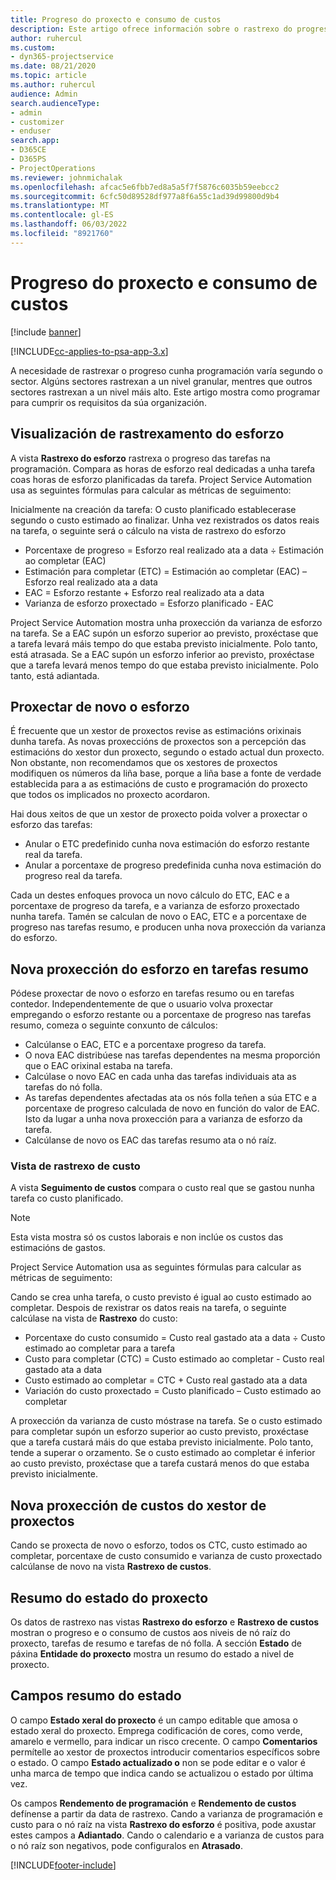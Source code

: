 ```yaml
---
title: Progreso do proxecto e consumo de custos
description: Este artigo ofrece información sobre o rastrexo do progreso do proxecto e o consumo de custos.
author: ruhercul
ms.custom:
- dyn365-projectservice
ms.date: 08/21/2020
ms.topic: article
ms.author: ruhercul
audience: Admin
search.audienceType:
- admin
- customizer
- enduser
search.app:
- D365CE
- D365PS
- ProjectOperations
ms.reviewer: johnmichalak
ms.openlocfilehash: afcac5e6fbb7ed8a5a5f7f5876c6035b59eebcc2
ms.sourcegitcommit: 6cfc50d89528df977a8f6a55c1ad39d99800d9b4
ms.translationtype: MT
ms.contentlocale: gl-ES
ms.lasthandoff: 06/03/2022
ms.locfileid: "8921760"
---
```

# <a name="project-progress-and-cost-consumption"></a>Progreso do proxecto e consumo de custos

[!include [banner](../includes/psa-now-project-operations.md)]

[!INCLUDE[cc-applies-to-psa-app-3.x](../includes/cc-applies-to-psa-app-3x.md)]

A necesidade de rastrexar o progreso cunha programación varía segundo o sector. Algúns sectores rastrexan a un nivel granular, mentres que outros sectores rastrexan a un nivel máis alto. Este artigo mostra como programar para cumprir os requisitos da súa organización.

## <a name="effort-tracking-view"></a>Visualización de rastrexamento do esforzo

A vista **Rastrexo do esforzo** rastrexa o progreso das tarefas na programación. Compara as horas de esforzo real dedicadas a unha tarefa coas horas de esforzo planificadas da tarefa. Project Service Automation usa as seguintes fórmulas para calcular as métricas de seguimento:

Inicialmente na creación da tarefa: O custo planificado establecerase segundo o custo estimado ao finalizar. Unha vez rexistrados os datos reais na tarefa, o seguinte será o cálculo na vista de rastrexo do esforzo

- Porcentaxe de progreso = Esforzo real realizado ata a data ÷ Estimación ao completar (EAC) 
- Estimación para completar (ETC) = Estimación ao completar (EAC) – Esforzo real realizado ata a data 
- EAC = Esforzo restante + Esforzo real realizado ata a data 
- Varianza de esforzo proxectado = Esforzo planificado - EAC

Project Service Automation mostra unha proxección da varianza de esforzo na tarefa. Se a EAC supón un esforzo superior ao previsto, proxéctase que a tarefa levará máis tempo do que estaba previsto inicialmente. Polo tanto, está atrasada. Se a EAC supón un esforzo inferior ao previsto, proxéctase que a tarefa levará menos tempo do que estaba previsto inicialmente. Polo tanto, está adiantada.

## <a name="reprojecting-effort"></a>Proxectar de novo o esforzo

É frecuente que un xestor de proxectos revise as estimacións orixinais dunha tarefa. As novas proxeccións de proxectos son a percepción das estimacións do xestor dun proxecto, segundo o estado actual dun proxecto. Non obstante, non recomendamos que os xestores de proxectos modifiquen os números da liña base, porque a liña base a fonte de verdade establecida para a as estimacións de custo e programación do proxecto que todos os implicados no proxecto acordaron.

Hai dous xeitos de que un xestor de proxecto poida volver a proxectar o esforzo das tarefas:

- Anular o ETC predefinido cunha nova estimación do esforzo restante real da tarefa. 
- Anular a porcentaxe de progreso predefinida cunha nova estimación do progreso real da tarefa.

Cada un destes enfoques provoca un novo cálculo do ETC, EAC e a porcentaxe de progreso da tarefa, e a varianza de esforzo proxectado nunha tarefa. Tamén se calculan de novo o EAC, ETC e a porcentaxe de progreso nas tarefas resumo, e producen unha nova proxección da varianza do esforzo.

## <a name="reprojection-of-effort-on-summary-tasks"></a>Nova proxección do esforzo en tarefas resumo

Pódese proxectar de novo o esforzo en tarefas resumo ou en tarefas contedor. Independentemente de que o usuario volva proxectar empregando o esforzo restante ou a porcentaxe de progreso nas tarefas resumo, comeza o seguinte conxunto de cálculos:

- Calcúlanse o EAC, ETC e a porcentaxe progreso da tarefa.
- O nova EAC distribúese nas tarefas dependentes na mesma proporción que o EAC orixinal estaba na tarefa.
- Calcúlase o novo EAC en cada unha das tarefas individuais ata as tarefas do nó folla. 
- As tarefas dependentes afectadas ata os nós folla teñen a súa ETC e a porcentaxe de progreso calculada de novo en función do valor de EAC. Isto da lugar a unha nova proxección para a varianza de esforzo da tarefa. 
- Calcúlanse de novo os EAC das tarefas resumo ata o nó raíz.

### <a name="cost-tracking-view"></a>Vista de rastrexo de custo 

A vista **Seguimento de custos** compara o custo real que se gastou nunha tarefa co custo planificado. 

> [!NOTE]
> Esta vista mostra só os custos laborais e non inclúe os custos das estimacións de gastos. 

Project Service Automation usa as seguintes fórmulas para calcular as métricas de seguimento:

Cando se crea unha tarefa, o custo previsto é igual ao custo estimado ao completar. Despois de rexistrar os datos reais na tarefa, o seguinte calcúlase na vista de **Rastrexo** do custo:

 - Porcentaxe do custo consumido = Custo real gastado ata a data ÷ Custo estimado ao completar para a tarefa
 - Custo para completar (CTC) = Custo estimado ao completar - Custo real gastado ata a data
 - Custo estimado ao completar = CTC + Custo real gastado ata a data
 - Variación do custo proxectado = Custo planificado – Custo estimado ao completar

A proxección da varianza de custo móstrase na tarefa. Se o custo estimado para completar supón un esforzo superior ao custo previsto, proxéctase que a tarefa custará máis do que estaba previsto inicialmente. Polo tanto, tende a superar o orzamento. Se o custo estimado ao completar é inferior ao custo previsto, proxéctase que a tarefa custará menos do que estaba previsto inicialmente.

## <a name="project-managers-reprojection-of-cost"></a>Nova proxección de custos do xestor de proxectos

Cando se proxecta de novo o esforzo, todos os CTC, custo estimado ao completar, porcentaxe de custo consumido e varianza de custo proxectado calcúlanse de novo na vista **Rastrexo de custos**.

## <a name="project-status-summary"></a>Resumo do estado do proxecto

Os datos de rastrexo nas vistas **Rastrexo do esforzo** e **Rastrexo de custos** mostran o progreso e o consumo de custos aos niveis de nó raíz do proxecto, tarefas de resumo e tarefas de nó folla. A sección **Estado** de páxina **Entidade do proxecto** mostra un resumo do estado a nivel de proxecto.

## <a name="status-summary-fields"></a>Campos resumo do estado

O campo **Estado xeral do proxecto** é un campo editable que amosa o estado xeral do proxecto. Emprega codificación de cores, como verde, amarelo e vermello, para indicar un risco crecente. O campo **Comentarios** permítelle ao xestor de proxectos introducir comentarios específicos sobre o estado. O campo **Estado actualizado o** non se pode editar e o valor é unha marca de tempo que indica cando se actualizou o estado por última vez.

Os campos **Rendemento de programación** e **Rendemento de custos** defínense a partir da data de rastrexo. Cando a varianza de programación e custo para o nó raíz na vista **Rastrexo do esforzo** é positiva, pode axustar estes campos a **Adiantado**. Cando o calendario e a varianza de custos para o nó raíz son negativos, pode configuralos en **Atrasado**.


[!INCLUDE[footer-include](../includes/footer-banner.md)]
